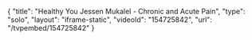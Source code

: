 {
    "title": "Healthy You Jessen Mukalel - Chronic and Acute Pain",
    "type": "solo",
    "layout": "iframe-static",
    "videoId": "154725842",
    "url": "\/tvpembed\/154725842"
}